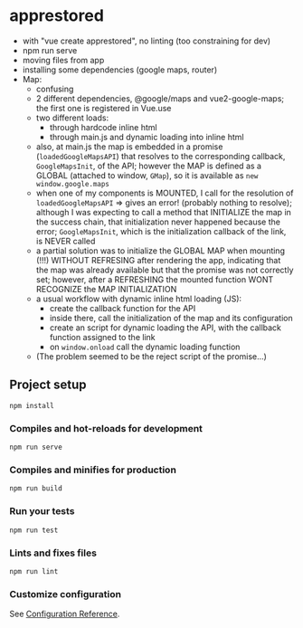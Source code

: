 # apprestored
* with "vue create apprestored", no linting (too constraining for dev)
* npm run serve
* moving files from app
* installing some dependencies (google maps, router)
* Map:
   * confusing
   * 2 different dependencies, @google/maps and vue2-google-maps; the first one is registered in Vue.use
   * two different loads:
      * through hardcode inline html
      * through main.js and dynamic loading into inline html
   * also, at main.js the map is embedded in a promise (`loadedGoogleMapsAPI`) that resolves to the corresponding callback, `GoogleMapsInit`, of the API; however the MAP is defined as a GLOBAL (attached to window, `GMap`), so it is available as `new window.google.maps`
   * when one of my components is MOUNTED, I call for the resolution of `loadedGoogleMapsAPI` => gives an error! (probably nothing to resolve); although I was expecting to call a method that INITIALIZE the map in the success chain, that initialization never happened because the error; `GoogleMapsInit`, which is the initialization callback of the link, is NEVER called
   * a partial solution was to initialize the GLOBAL MAP when mounting (!!!) WITHOUT REFRESING after rendering the app, indicating that the map was already available but that the promise was not correctly set; however, after a REFRESHING the mounted function WONT RECOGNIZE the MAP INITIALIZATION
   * a usual workflow with dynamic inline html loading (JS):
      * create the callback function for the API
      * inside there, call the initialization of the map and its configuration
      * create an script for dynamic loading the API, with the callback function assigned to the link
      * on `window.onload` call the dynamic loading function
   * (The problem seemed to be the reject script of the promise...)
 

## Project setup
```
npm install
```

### Compiles and hot-reloads for development
```
npm run serve
```

### Compiles and minifies for production
```
npm run build
```

### Run your tests
```
npm run test
```

### Lints and fixes files
```
npm run lint
```

### Customize configuration
See [Configuration Reference](https://cli.vuejs.org/config/).

